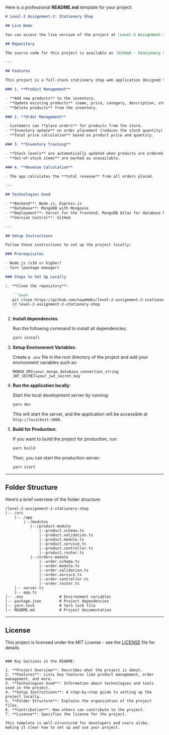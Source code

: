 Here is a professional **README.md** template for your project:

````markdown
# Level-2 Assignment-2: Stationery Shop

## Live Demo

You can access the live version of the project at [Level-2 Assignment-2: Stationery Shop](https://level-2-assignment-2-stationery-shop.vercel.app/).

## Repository

The source code for this project is available on [GitHub - Stationery Shop](https://github.com/naymHdev/level-2-assignment-2-stationery-shop).

---

## Features

This project is a full-stack stationery shop web application designed to manage a variety of stationery products, handle orders, and track inventory. Below are some of the key features:

### 1. **Product Management**

- **Add new products** to the inventory.
- **Update existing products** (name, price, category, description, stock).
- **Delete products** from the inventory.

### 2. **Order Management**

- Customers can **place orders** for products from the store.
- **Inventory update** on order placement (reduces the stock quantity).
- **Total price calculation** based on product price and quantity.

### 3. **Inventory Tracking**

- **Stock levels** are automatically updated when products are ordered.
- **Out-of-stock items** are marked as unavailable.

### 4. **Revenue Calculation**

- The app calculates the **total revenue** from all orders placed.

---

## Technologies Used

- **Backend**: Node.js, Express.js
- **Database**: MongoDB with Mongoose
- **Deployment**: Vercel for the frontend, MongoDB Atlas for database hosting
- **Version Control**: GitHub

---

## Setup Instructions

Follow these instructions to set up the project locally:

### Prerequisites

- Node.js (v16 or higher)
- Yarn (package manager)

### Steps to Set Up Locally

1. **Clone the repository**:

   ```bash
   git clone https://github.com/naymHdev/level-2-assignment-2-stationery-shop.git
   cd level-2-assignment-2-stationery-shop
   ```
````

2. **Install dependencies**:

   Run the following command to install all dependencies:

   ```bash
   yarn install
   ```

3. **Setup Environment Variables**:

   Create a `.env` file in the root directory of the project and add your environment variables such as:

   ```env
   MONGO_URI=your_mongo_database_connection_string
   JWT_SECRET=your_jwt_secret_key
   ```

4. **Run the application locally**:

   Start the local development server by running:

   ```bash
   yarn dev
   ```

   This will start the server, and the application will be accessible at `http://localhost:3000`.

5. **Build for Production**:

   If you want to build the project for production, run:

   ```bash
   yarn build
   ```

   Then, you can start the production server:

   ```bash
   yarn start
   ```

---

## Folder Structure

Here’s a brief overview of the folder structure:

```
/level-2-assignment-2-stationery-shop
|-- /src
    |-- /app
        |--/modules
           |--/product-module
               |--product.schema.ts
               |--product.validation.ts
               |--product.module.ts
               |--product.service.ts
               |--product.controller.ts
               |--product.router.ts
           |--/orders-module
               |--order.schema.ts
               |--order.module.ts
               |--order.validation.ts
               |--order.service.ts
               |--order.controller.ts
               |--order.router.ts
    |-- server.ts
    |-- app.ts
|-- .env                # Environment variables
|-- package.json        # Project dependencies
|-- yarn.lock           # Yarn lock file
|-- README.md           # Project documentation
```



---

## License

This project is licensed under the MIT License - see the [LICENSE](LICENSE) file for details.

```

### Key Sections in the README:

1. **Project Overview**: Describes what the project is about.
2. **Features**: Lists key features like product management, order management, and more.
3. **Technologies Used**: Information about technologies and tools used in the project.
4. **Setup Instructions**: A step-by-step guide to setting up the project locally.
5. **Folder Structure**: Explains the organization of the project files.
6. **Contribution**: How others can contribute to the project.
7. **License**: Specifies the license for the project.

This template is well-structured for developers and users alike, making it clear how to set up and use your project.
```
